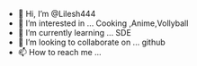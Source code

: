 - 👋 Hi, I’m @Lilesh444
- 👀 I’m interested in ... Cooking ,Anime,Vollyball
- 🌱 I’m currently learning ... SDE
- 💞️ I’m looking to collaborate on ... github
- 📫 How to reach me ...

<!---
Lilesh444/Lilesh444 is a ✨ special ✨ repository because its `README.md` (this file) appears on your GitHub profile.
You can click the Preview link to take a look at your changes.
--->

